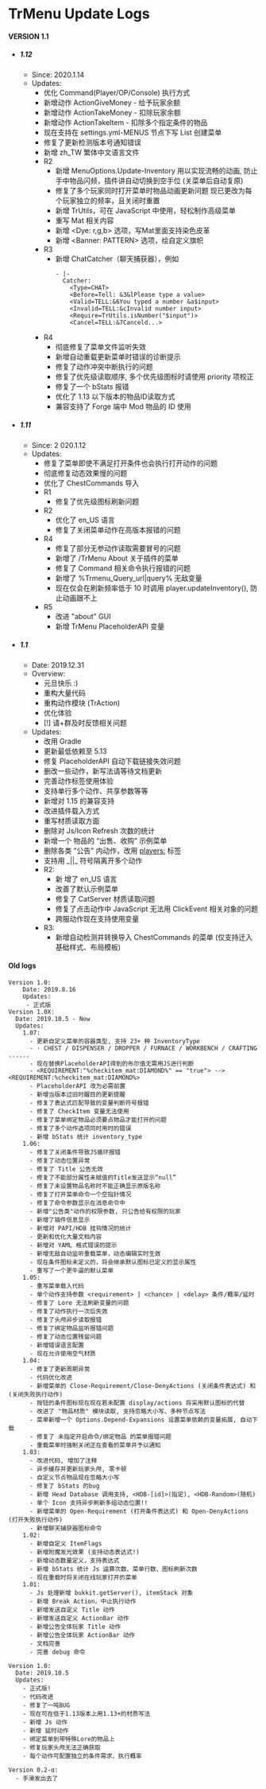 # TrMenu Update Logs #

#### VERSION 1.1
  - ##### 1.12
    - Since: 2020.1.14
    - Updates:
      - 优化 Command(Player/OP/Console) 执行方式
      - 新增动作 ActionGiveMoney - 给予玩家余额
      - 新增动作 ActionTakeMoney - 扣除玩家余额
      - 新增动作 ActionTakeItem - 扣除多个指定条件的物品
      - 现在支持在 settings.yml-MENUS 节点下写 List 创建菜单
      - 修复了更新检测版本号通知错误
      - 新增 zh_TW 繁体中文语言文件
      - R2
        - 新增 MenuOptions.Update-Inventory 用以实现流畅的动画,
          防止手中物品闪频，插件讲自动切换到空手位 (关菜单后自动复原)
        - 修复了多个玩家同时打开菜单时物品动画更新问题
          现已更改为每个玩家独立的频率，且关闭时重置
        - 新增 TrUtils，可在 JavaScript 中使用，轻松制作高级菜单
        - 重写 Mat 相关内容
        - 新增 <Dye: r,g,b> 选项，写Mat里面支持染色皮革
        - 新增 <Banner: PATTERN> 选项，绘自定义旗帜
      - R3
        - 新增 ChatCatcher（聊天捕获器），例如
          ```
          - |-
            Catcher:
              <Type=CHAT>
              <Before=Tell: &3&lPlease type a value>
              <Valid=TELL:&6You typed a number &a$input>
              <Invalid=TELL:&cInvalid number input>
              <Require=TrUtils.isNumber("$input")>
              <Cancel=TELL:&7Canceld...>
          ```
      - R4
        - 彻底修复了菜单文件监听失效
        - 新增自动重载更新菜单时错误的诊断提示
        - 修复了动作冲突中断执行的问题
        - 修复了优先级读取顺序, 多个优先级图标时请使用 priority 项校正
        - 修复了一个 bStats 报错
        - 优化了 1.13 以下版本的物品ID读取方式
        - 兼容支持了 Forge 端中 Mod 物品的 ID 使用
  - ##### 1.11
    - Since: 2
    020.1.12
    - Updates:
      - 修复了菜单即使不满足打开条件也会执行打开动作的问题
      - 彻底修复动态效果慢的问题
      - 优化了 ChestCommands 导入
      - R1
        - 修复了优先级图标刷新问题
      - R2
        - 优化了 en_US 语言
        - 修复了关闭菜单动作在高版本报错的问题
      - R4
        - 修复了部分无参动作读取需要冒号的问题
        - 新增了 /TrMenu About 关于插件的菜单
        - 修复了 Command 相关命令执行报错的问题
        - 新增了 %Trmenu_Query_url|query% 无敌变量
        - 现在仅会在刷新频率低于 10 时调用 player.updateInventory(), 防止动画跟不上
      - R5
        - 改进 "about" GUI
        - 新增 TrMenu PlaceholderAPI 变量
  - ##### 1.1
    - Date: 2019.12.31
    - Overview:
      - 元旦快乐 :)
      - 重构大量代码
      - 重构动作模块 (TrAction)
      - 优化体验
      - [!] 请+群及时反馈相关问题 
    - Updates:
      - 改用 Gradle
      - 更新最低依赖至 5.13
      - 修复 PlaceholderAPI 自动下载链接失效问题
      - 删改一些动作，新写法请等待文档更新
      - 完善动作标签使用体验
      - 支持单行多个动作、共享参数等等
      - 新增对 1.15 的兼容支持
      - 改进插件载入方式
      - 重写材质读取方面
      - 删除对 Js/Icon Refresh 次数的统计
      - 新增一个 物品的 “出售、收购” 示例菜单
      - 删除各类 "公告" 内动作，改用 <players:> 标签
      - 支持用 \_||\_ 符号隔离开多个动作
      - R2:
        - 新 增了 en_US 语言
        - 改善了默认示例菜单
        - 修复了 CatServer 材质读取问题
        - 修复了点击动作中 JavaScript 无法用 ClickEvent 相关对象的问题
        - 跨服动作现在支持使用变量
      - R3:
        - 新增自动检测并转换导入 ChestCommands 的菜单 (仅支持迁入基础样式、布局模板)

#### Old logs
	Version 1.0:
		Date: 2019.8.16
		Updates:
		 - 正式版
	Version 1.0X:
      Date: 2019.10.5 - Now
      Updates:
        1.07:
          - 更新自定义菜单的容器类型, 支持 23+ 种 InventoryType
          - · CHEST / DISPENSER / DROPPER / FURNACE / WORKBENCH / CRAFTING ......
          - 现在替换PlaceholderAPI得到的布尔值无需用JS进行判断
          - <REQUIREMENT:"%checkitem_mat:DIAMOND%" == "true"> --> <REQUIREMENT:%checkitem_mat:DIAMOND%>
          - PlaceholderAPI 改为必需前置
          - 新增当版本过旧时醒目的更新提醒
          - 修复了表达式匹配导致的变量判断符号报错
          - 修复了 CheckItem 变量无法使用
          - 修复了菜单绑定物品必须要点物品才能打开的问题
          - 修复了多个动作选项同时用时的错误
          - 新增 bStats 统计 inventory_type
        1.06:
          - 修复了关闭条件导致JS循环报错
          - 修复了动态位置异常
          - 修复了 Title 公告无效
          - 修复了不能部分属性未赋值的Title发送显示“null”
          - 修复了未设置物品名称时不能正确显示原版名称
          - 修复了打开菜单命令一个空指针情况
          - 修复了命令参数显示在消息命令中
          - 新增"公告类"动作的权限参数, 只公告给有权限的玩家
          - 新增了插件信息显示
          - 新增对 PAPI/HDB 挂钩情况的统计
          - 更新和优化大量文档内容
          - 新增对 YAML 格式错误的提示
          - 新增无敌自动监听重载菜单，动态编辑实时生效
          - 现在条件图标未定义的，将会继承默认图标已定义的显示属性
          - 重写了一个更牛逼的默认菜单
        1.05:
          - 重写菜单载入代码
          - 单个动作支持参数 <requirement> | <chance> | <delay> 条件/概率/延时
          - 修复了 Lore 无法刷新变量的问题
          - 修复了动作执行一次后失效
          - 修复了头颅异步读取报错
          - 修复了绑定物品监听报错问题
          - 修复了动态位置残留问题
          - 新增错误语言配置
          - 现在允许使用空气材质
        1.04:
          - 修复了更新周期异常
          - 代码优化改进
          - 新增菜单的 Close-Requirement/Close-DenyActions (关闭条件表达式) 和 (关闭失败执行动作)
          - 按钮的条件图标现在现在若未配置 display/actions 将采用默认图标的代替
          - 改进了 "物品材质" 模块读取, 支持忽略大小写、多种节点写法
          - 菜单新增一个 Options.Depend-Expansions 设置菜单依赖的变量拓展, 自动下载
          - 修复了 未指定开启命令/绑定物品 的菜单报错问题
          - 重载菜单时强制关闭正在查看的菜单并予以通知
        1.03:
          - 改进代码, 增加了注释
          - 异步缓存并更新玩家头颅, 零卡顿
          - 自定义节点物品现在忽略大小写
          - 修复了 bStats 的bug
          - 新增 Head Database 调用支持, <HDB-[id]>(指定), <HDB-Random>(随机)
          - 单个 Icon 支持异步刷新多组动态位置!!
          - 新增菜单的 Open-Requirement (打开条件表达式) 和 Open-DenyActions (打开失败执行动作)
          - 新增聊天捕获器图标命令
        1.02:
          - 新增自定义 ItemFlags
          - 新增附魔发光效果 (支持动态表达式!)
          - 新增动态数量定义，支持表达式
          - 新增 bStats 统计 Js 运算次数、菜单行数、图标刷新次数
          - 现在重载时将关闭在线玩家打开的菜单
        1.01:
          - Js 处理新增 bukkit.getServer(), itemStack 对象
          - 新增 Break Action，中止执行动作
          - 新增发送自定义 Title 动作
          - 新增发送自定义 ActionBar 动作
          - 新增公告全体玩家 Title 动作
          - 新增公告全体玩家 ActionBar 动作
          - 文档完善
          - 完善 debug 命令
    
    Version 1.0:
      Date: 2019.10.5
      Updates:
        - 正式版!
        - 代码改进
        - 修复了一吨BUG
        - 现在可在低于1.13版本上用1.13+的材质写法
        - 新增 Js 动作
        - 新增 延时动作
        - 绑定菜单到带特殊Lore的物品上
        - 修复玩家头颅无法正确获取
        - 每个动作可配置独立的条件需求、执行概率
    
    Version 0.2-α:
      - 手滑发出去了